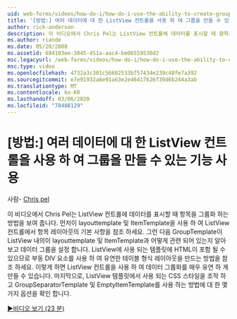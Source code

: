 ```yaml
---
uid: web-forms/videos/how-do-i/how-do-i-use-the-ability-to-create-groups-with-the-listview-control-for-different-data
title: '[방법:] 여러 데이터에 대 한 ListView 컨트롤을 사용 하 여 그룹을 만들 수 있습니다. | Microsoft Docs'
author: rick-anderson
description: 이 비디오에서 Chris Pel는 ListView 컨트롤에 데이터를 표시할 때 항목을 그룹화 하는 방법을 보여 줍니다. 먼저 ListView ...에서 항목 레이아웃의 기본 사항을 참조 하세요.
ms.author: riande
ms.date: 05/20/2008
ms.assetid: 694103ee-3845-451a-aac4-be06559530d2
msc.legacyurl: /web-forms/videos/how-do-i/how-do-i-use-the-ability-to-create-groups-with-the-listview-control-for-different-data
msc.type: video
ms.openlocfilehash: 4732a3c301c56602533b757434e239c48fe7a392
ms.sourcegitcommit: e7e91932a6e91a63e2e46417626f39d6b244a3ab
ms.translationtype: MT
ms.contentlocale: ko-KR
ms.lasthandoff: 03/06/2020
ms.locfileid: "78488129"
---
```

# <a name="how-do-i-use-the-ability-to-create-groups-with-the-listview-control-for-different-data"></a>[방법:] 여러 데이터에 대 한 ListView 컨트롤을 사용 하 여 그룹을 만들 수 있는 기능 사용

사람- [Chris pel](https://twitter.com/chrispels)

이 비디오에서 Chris Pel는 ListView 컨트롤에 데이터를 표시할 때 항목을 그룹화 하는 방법을 보여 줍니다. 먼저이 layouttemplate 및 ItemTemplate을 사용 하 여 ListView 컨트롤에서 항목 레이아웃의 기본 사항을 참조 하세요. 그런 다음 GroupTemplate이 ListView 내의이 layouttemplate 및 ItemTemplate과 어떻게 관련 되어 있는지 알아보고 데이터 그룹을 설정 합니다. ListView에 사용 되는 템플릿에 HTML이 포함 될 수 있으므로 부동 DIV 요소를 사용 하 여 유연한 테이블 형식 레이아웃을 만드는 방법을 참조 하세요. 이렇게 하면 ListView 컨트롤을 사용 하 여 데이터 그룹화를 매우 유연 하 게 만들 수 있습니다. 마지막으로, ListView 템플릿에서 사용 되는 CSS 스타일을 조작 하 고 GroupSeparatorTemplate 및 EmptyItemTemplate를 사용 하는 방법에 대 한 몇 가지 옵션을 확인 합니다.

[&#9654;비디오 보기 (23 분)](https://channel9.msdn.com/Blogs/ASP-NET-Site-Videos/how-do-i-use-the-ability-to-create-groups-with-the-listview-control-for-different-data)
